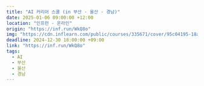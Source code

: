```yaml
---
title: "AI 커리어 스쿨 (in 부산 · 울산 · 경남)"
date: 2025-01-06 09:00:00 +12:00
location: "인프런 - 온라인"
origin: "https://inf.run/WkQ8o"
img: "https://cdn.inflearn.com/public/courses/335671/cover/95c04195-18ac-4bc5-85d1-ab013ca5e9c3/335671.png"
deadline: 2024-12-30 18:00:00 +09:00
link: "https://inf.run/WkQ8o"
tags:
  - AI
  - 부산
  - 울산
  - 경남
---
```

